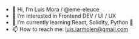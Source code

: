 - 👋 Hi, I’m Luis Mora / @eme-eleuce
- 👀 I’m interested in Frontend DEV / UI / UX
- 🌱 I’m currently learning React, Solidity, Python 🧠
- 📫 How to reach me: luis.iarmolen@gmail.com

<!---
eme-eleuce/eme-eleuce is a ✨ special ✨ repository because its `README.md` (this file) appears on your GitHub profile.
You can click the Preview link to take a look at your changes.
--->
